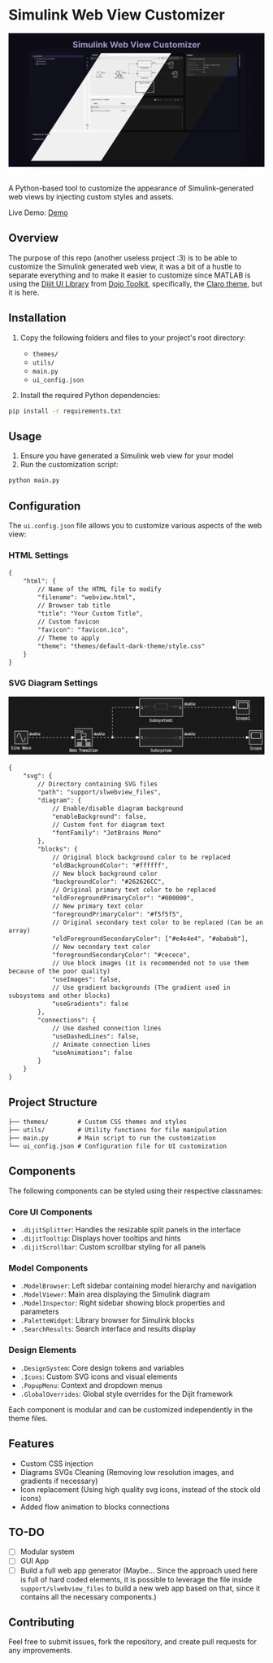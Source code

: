 # Simulink Web View Customizer

![Thumbnail](assets/thumbnail.png)

A Python-based tool to customize the appearance of Simulink-generated web views by injecting custom styles and assets.

Live Demo: [Demo](https://aalaedev.github.io/Simulink-Web-View-Customizer/demo/)

## Overview

The purpose of this repo (another useless project :3) is to be able to customize the Simulink generated web view, it was a bit of a hustle to separate everything and to make it easier to customize since MATLAB is using the [Dijit UI Library](https://dojotoolkit.org/reference-guide/1.10/dijit/index.html) from [Dojo Toolkit](https://dojotoolkit.org/), specifically, the [Claro theme](https://download.dojotoolkit.org/release-1.5.0/dojo-release-1.5.0/dijit/themes/themeTester.html?theme=claro), but it is here.

## Installation

1. Copy the following folders and files to your project's root directory:

    - `themes/`
    - `utils/`
    - `main.py`
    - `ui_config.json`

2. Install the required Python dependencies:

```bash
pip install -r requirements.txt
```

## Usage

1. Ensure you have generated a Simulink web view for your model
2. Run the customization script:

```bash
python main.py
```

## Configuration

The `ui.config.json` file allows you to customize various aspects of the web view:

### HTML Settings

```text
{
    "html": {
        // Name of the HTML file to modify
        "filename": "webview.html",
        // Browser tab title
        "title": "Your Custom Title",
        // Custom favicon
        "favicon": "favicon.ico",
        // Theme to apply
        "theme": "themes/default-dark-theme/style.css"
    }
}
```

### SVG Diagram Settings

![Flow animation](assets/flow_animation.gif)

```text
{
    "svg": {
        // Directory containing SVG files
        "path": "support/slwebview_files",
        "diagram": {
            // Enable/disable diagram background
            "enableBackground": false,
            // Custom font for diagram text
            "fontFamily": "JetBrains Mono"
        },
        "blocks": {
            // Original block background color to be replaced
            "oldBackgroundColor": "#ffffff",
            // New block background color
            "backgroundColor": "#262626CC",
            // Original primary text color to be replaced
            "oldForegroundPrimaryColor": "#000000",
            // New primary text color
            "foregroundPrimaryColor": "#f5f5f5",
            // Original secondary text color to be replaced (Can be an array)
            "oldForegroundSecondaryColor": ["#e4e4e4", "#ababab"],
            // New secondary text color
            "foregroundSecondaryColor": "#cecece",
            // Use block images (it is recommended not to use them because of the poor quality)
            "useImages": false,
            // Use gradient backgrounds (The gradient used in subsystems and other blocks)
            "useGradients": false
        },
        "connections": {
            // Use dashed connection lines
            "useDashedLines": false,
            // Animate connection lines
            "useAnimations": false
        }
    }
}
```

## Project Structure

```text
├── themes/        # Custom CSS themes and styles
├── utils/         # Utility functions for file manipulation
├── main.py        # Main script to run the customization
└── ui_config.json # Configuration file for UI customization
```

## Components

The following components can be styled using their respective classnames:

### Core UI Components

-   `.dijitSplitter`: Handles the resizable split panels in the interface
-   `.dijitTooltip`: Displays hover tooltips and hints
-   `.dijitScrollbar`: Custom scrollbar styling for all panels

### Model Components

-   `.ModelBrowser`: Left sidebar containing model hierarchy and navigation
-   `.ModelViewer`: Main area displaying the Simulink diagram
-   `.ModelInspector`: Right sidebar showing block properties and parameters
-   `.PaletteWidget`: Library browser for Simulink blocks
-   `.SearchResults`: Search interface and results display

### Design Elements

-   `.DesignSystem`: Core design tokens and variables
-   `.Icons`: Custom SVG icons and visual elements
-   `.PopupMenu`: Context and dropdown menus
-   `.GlobalOverrides`: Global style overrides for the Dijit framework

Each component is modular and can be customized independently in the theme files.

## Features

-   Custom CSS injection
-   Diagrams SVGs Cleaning (Removing low resolution images, and gradients if necessary)
-   Icon replacement (Using high quality svg icons, instead of the stock old icons)
-   Added flow animation to blocks connections

## TO-DO

-   [ ] Modular system
-   [ ] GUI App
-   [ ] Build a full web app generator (Maybe... Since the approach used here is full of hard coded elements, it is possible to leverage the file inside `support/slwebview_files` to build a new web app based on that, since it contains all the necessary components.)

## Contributing

Feel free to submit issues, fork the repository, and create pull requests for any improvements.
